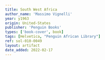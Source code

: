 ```yaml
---
title: South West Africa
author_name: 'Massimo Vignelli'
year: y1963
origin: United-States
publisher: 'Penguin Books'
types: ['book-cover', book]
tags: [Helvetica, "Penguin African Library"]
ref: sol-010-0049
layout: artifact
date_added: 2022-02-17
---
```

